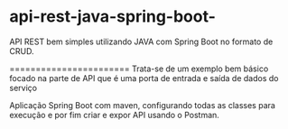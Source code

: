 # api-rest-java-spring-boot-
 API REST bem simples utilizando JAVA com Spring Boot no formato de CRUD. 
 

=======================
Trata-se de um exemplo bem básico focado na parte de API que é uma porta de entrada e saída de dados do serviço

Aplicação Spring Boot com maven, configurando todas as classes para execução e por fim criar e expor API usando o Postman. 
